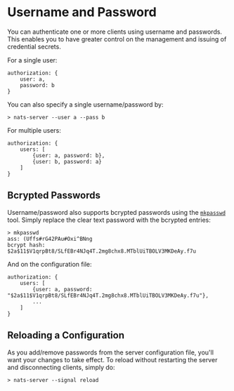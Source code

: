 # Username and Password

You can authenticate one or more clients using username and passwords. This enables you to have greater control on the management and issuing of credential secrets.

For a single user:
```
authorization: {
	user: a,
	password: b
}
```

You can also specify a single username/password by:

```
> nats-server --user a --pass b
```

For multiple users:
```
authorization: {
	users: [
		{user: a, password: b},
		{user: b, password: a}
	]
}
```

## Bcrypted Passwords

Username/password also supports bcrypted passwords using the [`mkpasswd`](/nats_tools/mkpasswd.md) tool. Simply replace the clear text password with the bcrypted entries:

```
> mkpasswd
ass: (Uffs#rG42PAu#Oxi^BNng
bcrypt hash: $2a$11$V1qrpBt8/SLfEBr4NJq4T.2mg8chx8.MTblUiTBOLV3MKDeAy.f7u
```
And on the configuration file:

```
authorization: {
	users: [
		{user: a, password: "$2a$11$V1qrpBt8/SLfEBr4NJq4T.2mg8chx8.MTblUiTBOLV3MKDeAy.f7u"},
		...	
	]
}
```

## Reloading a Configuration

As you add/remove passwords from the server configuration file, you'll want your changes to take effect. To reload without restarting the server and disconnecting clients, simply do:

```
> nats-server --signal reload
```